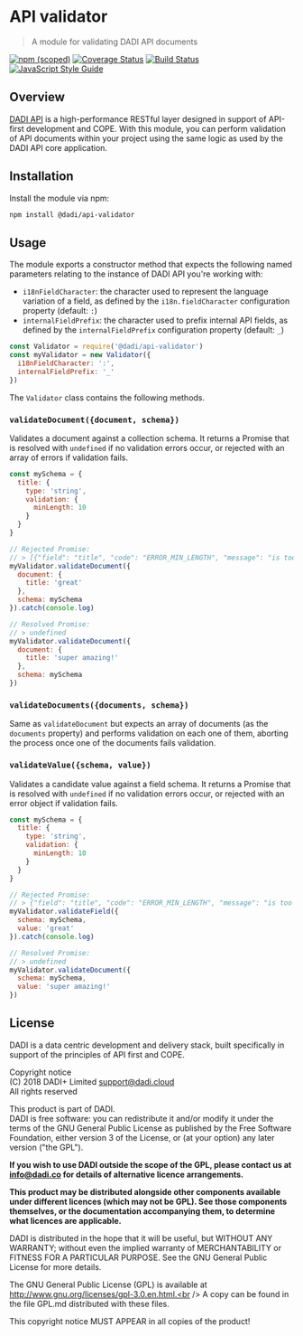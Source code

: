 # API validator

> A module for validating DADI API documents

[![npm (scoped)](https://img.shields.io/npm/v/@dadi/api-validator.svg?maxAge=10800&style=flat-square)](https://www.npmjs.com/package/@dadi/api-validator)
[![Coverage Status](https://coveralls.io/repos/github/dadi/api-validator/badge.svg?branch=master)](https://coveralls.io/github/dadi/api-validator?branch=master)
[![Build Status](https://travis-ci.org/dadi/api-validator.svg?branch=master)](https://travis-ci.org/dadi/api-validator)
[![JavaScript Style Guide](https://img.shields.io/badge/code%20style-standard-brightgreen.svg?style=flat-square)](http://standardjs.com/)

## Overview

[DADI API](https://dadi.cloud/api) is a high-performance RESTful layer designed in support of API-first development and COPE. With this module, you can perform validation of API documents within your project using the same logic as used by the DADI API core application.

## Installation

Install the module via npm:

```bash
npm install @dadi/api-validator
```

## Usage

The module exports a constructor method that expects the following named parameters relating to the instance of DADI API you're working with:

- `i18nFieldCharacter`: the character used to represent the language variation of a field, as defined by the `i18n.fieldCharacter` configuration property (default: `:`)
- `internalFieldPrefix`: the character used to prefix internal API fields, as defined by the `internalFieldPrefix` configuration property (default: `_`)

```js
const Validator = require('@dadi/api-validator')
const myValidator = new Validator({
  i18nFieldCharacter: ':',
  internalFieldPrefix: '_'
})
```

The `Validator` class contains the following methods.

### `validateDocument({document, schema})`

Validates a document against a collection schema. It returns a Promise that is resolved with `undefined` if no validation errors occur, or rejected with an array of errors if validation fails.

```js
const mySchema = {
  title: {
    type: 'string',
    validation: {
      minLength: 10
    }
  }
}

// Rejected Promise:
// > [{"field": "title", "code": "ERROR_MIN_LENGTH", "message": "is too short"}]
myValidator.validateDocument({
  document: {
    title: 'great'
  },
  schema: mySchema
}).catch(console.log)

// Resolved Promise:
// > undefined
myValidator.validateDocument({
  document: {
    title: 'super amazing!'
  },
  schema: mySchema
})
```

### `validateDocuments({documents, schema})`

Same as `validateDocument` but expects an array of documents (as the `documents` property) and performs validation on each one of them, aborting the process once one of the documents fails validation.

### `validateValue({schema, value})`

Validates a candidate value against a field schema. It returns a Promise that is resolved with `undefined` if no validation errors occur, or rejected with an error object if validation fails.

```js
const mySchema = {
  title: {
    type: 'string',
    validation: {
      minLength: 10
    }
  }
}

// Rejected Promise:
// > {"field": "title", "code": "ERROR_MIN_LENGTH", "message": "is too short"}
myValidator.validateField({
  schema: mySchema,
  value: 'great'
}).catch(console.log)

// Resolved Promise:
// > undefined
myValidator.validateDocument({
  schema: mySchema,
  value: 'super amazing!'
})
```

## License

DADI is a data centric development and delivery stack, built specifically in support of the principles of API first and COPE.

Copyright notice<br />
(C) 2018 DADI+ Limited <support@dadi.cloud><br />
All rights reserved

This product is part of DADI.<br />
DADI is free software: you can redistribute it and/or modify
it under the terms of the GNU General Public License as published by
the Free Software Foundation, either version 3 of the License, or
(at your option) any later version ("the GPL").

**If you wish to use DADI outside the scope of the GPL, please
contact us at info@dadi.co for details of alternative licence
arrangements.**

**This product may be distributed alongside other components
available under different licences (which may not be GPL). See
those components themselves, or the documentation accompanying
them, to determine what licences are applicable.**

DADI is distributed in the hope that it will be useful,
but WITHOUT ANY WARRANTY; without even the implied warranty of
MERCHANTABILITY or FITNESS FOR A PARTICULAR PURPOSE.  See the
GNU General Public License for more details.

The GNU General Public License (GPL) is available at
http://www.gnu.org/licenses/gpl-3.0.en.html.<br />
A copy can be found in the file GPL.md distributed with
these files.

This copyright notice MUST APPEAR in all copies of the product!
